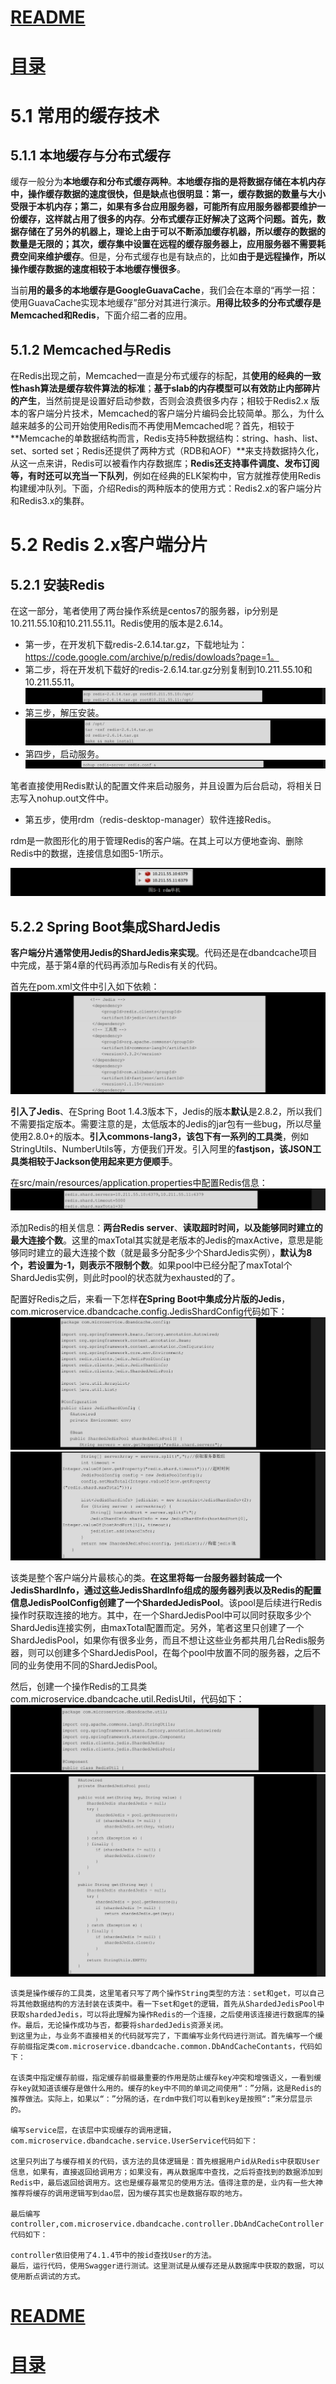 
# [README](../README.md "回到 README")
# [目录](本书的组织结构.md "回到 目录")

# 5.1 常用的缓存技术

## 5.1.1 本地缓存与分布式缓存

缓存一般分为**本地缓存和分布式缓存两种**。**本地缓存指的是将数据存储在本机内存中，操作缓存数据的速度很快，但是缺点也很明显：第一，缓存数据的数量与大小受限于本机内存；第二，如果有多台应用服务器，可能所有应用服务器都要维护一份缓存，这样就占用了很多的内存**。**分布式缓存正好解决了这两个问题。首先，数据存储在了另外的机器上，理论上由于可以不断添加缓存机器，所以缓存的数据的数量是无限的；其次，缓存集中设置在远程的缓存服务器上，应用服务器不需要耗费空间来维护缓存**。但是，分布式缓存也是有缺点的，比如**由于是远程操作，所以操作缓存数据的速度相较于本地缓存慢很多**。

当前**用的最多的本地缓存是GoogleGuavaCache**，我们会在本章的“再学一招：使用GuavaCache实现本地缓存”部分对其进行演示。**用得比较多的分布式缓存是Memcached和Redis**，下面介绍二者的应用。


## 5.1.2 Memcached与Redis

在Redis出现之前，Memcached一直是分布式缓存的标配，其**使用的经典的一致性hash算法是缓存软件算法的标准**；**基于slab的内存模型可以有效防止内部碎片的产生**，当然前提是设置好启动参数，否则会浪费很多内存；相较于Redis2.x 版本的客户端分片技术，Memcached的客户端分片编码会比较简单。那么，为什么越来越多的公司开始使用Redis而不再使用Memcached呢？首先，相较于**Memcache的单数据结构而言，Redis支持5种数据结构：string、hash、list、set、sorted set；Redis还提供了两种方式（RDB和AOF）**来支持数据持久化，从这一点来讲，Redis可以被看作内存数据库；**Redis还支持事件调度、发布订阅等，有时还可以充当一下队列**，例如在经典的ELK架构中，官方就推荐使用Redis构建缓冲队列。下面，介绍Redis的两种版本的使用方式：Redis2.x的客户端分片和Redis3.x的集群。


# 5.2 Redis 2.x客户端分片

## 5.2.1 安装Redis

在这一部分，笔者使用了两台操作系统是centos7的服务器，ip分别是10.211.55.10和10.211.55.11。Redis使用的版本是2.6.14。
* 第一步，在开发机下载redis-2.6.14.tar.gz，下载地址为：https://code.google.com/archive/p/redis/dowloads?page=1。
* 第二步，将在开发机下载好的redis-2.6.14.tar.gz分别复制到10.211.55.10和10.211.55.11。
![](images/5.2.1.1.png)
* 第三步，解压安装。
![](images/5.2.1.2.png)
* 第四步，启动服务。
![](images/5.2.1.3.png)

笔者直接使用Redis默认的配置文件来启动服务，并且设置为后台启动，将相关日志写入nohup.out文件中。
* 第五步，使用rdm（redis-desktop-manager）软件连接Redis。

 rdm是一款图形化的用于管理Redis的客户端。在其上可以方便地查询、删除Redis中的数据，连接信息如图5-1所示。


![](images/5.2.1.4.png)


## 5.2.2 Spring Boot集成ShardJedis

**客户端分片通常使用Jedis的ShardJedis来实现**。代码还是在dbandcache项目中完成，基于第4章的代码再添加与Redis有关的代码。

首先在pom.xml文件中引入如下依赖：
![](images/5.2.2.1.png)

**引入了Jedis**、在Spring Boot 1.4.3版本下，Jedis的版本**默认**是2.8.2，所以我们不需要指定版本。需要注意的是，太低版本的Jedis的jar包有一些bug，所以尽量使用2.8.0+的版本。**引入commons-lang3，该包下有一系列的工具类**，例如StringUtils、NumberUtils等，方便我们开发。引入阿里的**fastjson，该JSON工具类相较于Jackson使用起来更方便顺手**。

在src/main/resources/application.properties中配置Redis信息：
![](images/5.2.2.2.png)

添加Redis的相关信息：**两台Redis server**、**读取超时时间，以及能够同时建立的最大连接个数**。这里的maxTotal其实就是老版本的Jedis的maxActive，意思是能够同时建立的最大连接个数（就是最多分配多少个ShardJedis实例），**默认为8个，若设置为-1，则表示不限制个数**。如果pool中已经分配了maxTotal个ShardJedis实例，则此时pool的状态就为exhausted的了。


配置好Redis之后，来看一下怎样**在Spring Boot中集成分片版的Jedis**，com.microservice.dbandcache.config.JedisShardConfig代码如下：
![](images/5.2.2.3.png)
![](images/5.2.2.4.png)

该类是整个客户端分片最核心的类。**在这里将每一台服务器封装成一个JedisShardInfo，通过这些JedisShardInfo组成的服务器列表以及Redis的配置信息JedisPoolConfig创建了一个ShardedJedisPool**。该pool是后续进行Redis操作时获取连接的地方。其中，在一个ShardJedisPool中可以同时获取多少个ShardJedis连接实例，由maxTotal配置而定。另外，笔者这里只创建了一个ShardJedisPool，如果你有很多业务，而且不想让这些业务都共用几台Redis服务器，则可以创建多个ShardJedisPool，在每个pool中放置不同的服务器，之后不同的业务使用不同的ShardJedisPool。

然后，创建一个操作Redis的工具类com.microservice.dbandcache.util.RedisUtil，代码如下：
![](images/5.2.2.5.png)
![](images/5.2.2.6.png)


    该类是操作缓存的工具类，这里笔者只写了两个操作String类型的方法：set和get，可以自己将其他数据结构的方法封装在该类中。看一下set和get的逻辑，首先从ShardedJedisPool中获取shardedJedis，可以将此理解为操作Redis的一个连接，之后使用该连接进行数据库的操作。最后，无论操作成功与否，都要将shardedJedis资源关闭。
    到这里为止，与业务不直接相关的代码就写完了，下面编写业务代码进行测试。首先编写一个缓存前缀指定类com.microservice.dbandcache.common.DbAndCacheContants，代码如下：

    在该类中指定缓存前缀，指定缓存前缀最重要的作用是防止缓存key冲突和增强语义，一看到缓存key就知道该缓存是做什么用的。缓存的key中不同的单词之间使用“：”分隔，这是Redis的推荐做法。实际上，如果以“：”分隔的话，在rdm中我们可以看到key是按照“:”来分层显示的。

    编写service层，在该层中实现缓存的调用逻辑，com.microservice.dbandcache.service.UserService代码如下：

    这里只列出了与缓存相关的代码，该方法的具体逻辑是：首先根据用户id从Redis中获取User信息，如果有，直接返回给调用方；如果没有，再从数据库中查找，之后将查找到的数据添加到Redis中，最后返回给调用方。这也是缓存最常见的使用方法。值得注意的是，业内有一些大神推荐将缓存的调用逻辑写到dao层，因为缓存其实也是数据存取的地方。

    最后编写controller,com.microservice.dbandcache.controller.DbAndCacheController代码如下：

    controller依旧使用了4.1.4节中的按id查找User的方法。
    最后，运行代码，使用Swagger进行测试。这里测试是从缓存还是从数据库中获取的数据，可以使用断点调试的方式。





























































# [README](../README.md "回到 README")
# [目录](本书的组织结构.md "回到 目录")